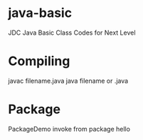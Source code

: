 # java-basic
JDC Java Basic Class Codes for Next Level

# Compiling
javac filename.java
java filename or .java

# Package
PackageDemo invoke from package hello
